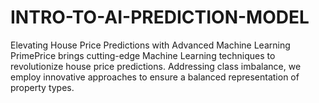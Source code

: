 # INTRO-TO-AI-PREDICTION-MODEL
 Elevating House Price Predictions with Advanced Machine Learning PrimePrice brings cutting-edge Machine Learning techniques to revolutionize house price predictions. Addressing class imbalance, we employ innovative approaches to ensure a balanced representation of property types.
